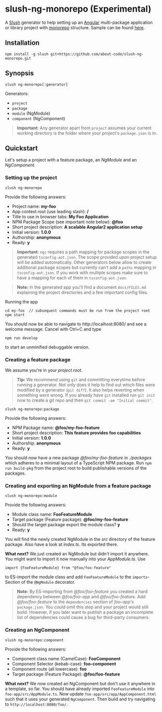 # slush-ng-monorepo (Experimental)

A [Slush](https://github.com/slushjs/slush) generator to help setting up an
[Angular](https://angular.io) multi-package application or library project with [monorepo](https://github.com/lerna/lerna)
structure. Sample can be found [here](https://github.com/about-code/slush-ng-monorepo-sample).

## Installation

```
npm install -g slush git+https://github.com/about-code/slush-ng-monorepo.git
```

## Synopsis
```
slush ng-monorepo[:generator]
```

Generators:

- `project`
- `package`
- `module` (NgModule)
- `component` (NgComponent)

> **Important**: Any generator apart from `project` assumes your current
> working directory is the folder where your project's `package.json` is in.

## Quickstart

Let's setup a project with a feature package, an *NgModule* and an *NgComponent*.

### Setting up the project

```
slush ng-monorepo
```

Provide the following answers:
- Project name: **my-foo**
- App context root (use leading slash): **/**
- Title to use in browser tabs: **My Foo Application**
- NPM Package Scope (see important note below): **@foo**
- Short project description: **A scalable Angular2 application setup**
- Initial version: **1.0.0**
- Authorship: **anonymous**
- Ready: **y**

> **Important:** `ngc` requires a path mapping for package scopes in the
> generated `tsconfig-aot.json`. The scope provided upon project setup will be
> added automatically. Other generators below allow to create additional package
> scopes but currently can't add a `paths` mapping in `tsconfig-aot.json`. If
> you work with multiple scopes make sure to have a mapping for each of them in
>`tsconfig-aot.json`.

> **Note:** In the generated app you'll find a document `docs/FILES.md` explaining
the project directories and a few important config files.

Running the app
```
cd my-foo  // subsequent commands must be run from the project root
npm start
```
You should now be able to navigate to http://localhost:8080/ and see a welcome
message. Cancel with Ctrl+C and type
```
npm run develop
```
to start an unminified debuggable version.

### Creating a feature package

We assume you're in your *project root*.

> **Tip:** We recommend using `git` and committing everytime before running a generator.
> Not only does it help to find out which files were modified by a generator (`git diff`).
> It also helps reverting when something went wrong. If you already have `git` installed
> run `git init` now to create a git repo and then `git commit -am "Initial commit"`.

```
slush ng-monorepo:package
```
Provide the following answers:
- NPM Package name: **@foo/my-foo-feature**
- Short project description: **This feature provides foo capabilities**
- Initial version: **1.0.0**
- Authorship: **anonymous**
- Ready: **y**

You should now have a new package *@foo/my-foo-feature* in *./packages* which
adheres to a minimal layout of a TypeScript NPM package. Run `npm run build-pkg`
from the project root to build publishable versions of the packages.

### Creating and exporting an NgModule from a feature package
```
slush ng-monorepo:module
```
Provide the following answers:
- Module class name: **FooFeatureModule**
- Target package (Feature package): **@foo/my-foo-feature**
- Should the target package export the module class? **y**
- Ready: **y**

You will find the newly created NgModule in the *src* directory of the feature
package. Also have a look at *index.ts*. Its exported there.

**What next?**
We just created an NgModule but didn't import it anywhere. You might want to import
it now manually into your *AppModule.ts*. Use
```
import {FooFeatureModule} from "@foo/foo-feature"
```
to ES-import the module class and add `FooFeatureModule` to the `imports`-Section
of the `@NgModule` decorator.

> **Note:** By ES-importing from *@foo/foo-feature* you created a hard dependency
> between *@foo/foo-app* and *@foo/foo-feature*. Add *@foo/foo-feature* to the
> `dependencies` section of *foo-app's* `package.json`. You *could* omit this
> step and your project would still build. However, if you later want to publish
> a package an incomplete list of dependencies could cause a bug for third-party
> consumers.

### Creating an NgComponent
```
slush ng-monorepo:component
```
Provide the following answers:
- Component class name (CamelCase): **FooComponent**
- Component Selector (kebab-case): **foo-component**
- Component route (all lowercase): **foo**
- Target package (Feature Package): **@foo/foo-feature**

**What next?**
We now created an NgComponent but don't use it anywhere in a template, so far.
You should have already imported `FooFeatureModule` into `foo-app/src/AppModule.ts`.
Now update `foo-app/src/app/AppComponent.html` such that it uses your generated
`NgComponent`. Then build and try navigating to `http://localhost:8080/foo/`.

